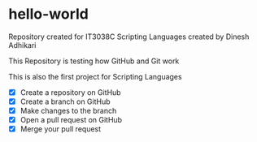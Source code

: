 # hello-world
Repository created for IT3038C Scripting Languages created by Dinesh Adhikari

This Repository is testing how GitHub and Git work

This is also the first project for Scripting Languages

- [x] Create a repository on GitHub
- [x] Create a branch on GitHub
- [x] Make changes to the branch
- [x] Open a pull request on GitHub
- [x] Merge your pull request
